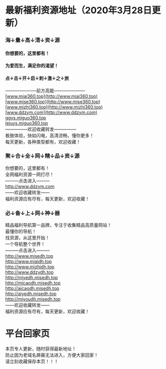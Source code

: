 # 最新福利资源地址（2020年3月28日更新）

### 海↓量↓高↓清↓资↓源
#### 你想要的，这里都有！<br>
#### 为爱而生，满足你的渴望！<br>
#### 点↓击↓开↓启↓刺↓激↓之↓旅<br>
———————前方高能———————<br>
[www.miai360.top](http://www.miai360.top)<br>
[www.mise360.top](http://www.mise360.top)<br>
[www.mizhi360.top](http://www.mizhi360.top)<br>
[www.ddzym.com](http://www.ddzym.com)<br>
[ggys.miguo360.top](http://ggys.miguo360.top)<br>
[lejuys.miguo360.top](http://lejuys.miguo360.top)<br>
—————欢迎收藏转发—————<br>
极致体验，快如闪电，高清流畅，懂你更多！<br>
每天更新，各种类型都有，欢迎收藏！<br>


### 聚↓合↓全↓网↓精↓品↓资↓源
你想要的，这里都有！<br>
全网福利资源一网打尽！<br>
———点击进入———<br>
http://www.ddzym.com<br>
——欢迎收藏转发——<br>
福利资源应有尽有，每天更新，欢迎收藏！<br>


### 必↓备↓上↓网↓神↓器
精品福利导航第一品牌，专注于收集精品高质量网站！<br>
最懂你的导航！<br>
找资源，从这里开始！<br>
一个导航整个世界！<br>
———点击进入———<br>
http://www.misedh.top<br>
http://www.miaidh.top<br>
http://www.mizhidh.top<br>
http://www.ddzydh.top<br>
http://miyedh.misedh.top<br>
http://micaodh.misedh.top<br>
http://aicaodh.misedh.top<br>
http://aiyedh.misedh.top<br>
http://miyoudh.misedh.top<br>
——欢迎收藏转发——<br>
福利资源应有尽有，每天更新，欢迎收藏！<br>


# 平台回家页
本页专人更新，随时获得最新地址！<br>
防止因为老域名屏蔽无法进入，方便大家回家！<br>
请立刻收藏保存本页！！！<br>
